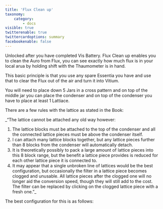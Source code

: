 ```yaml
---
title: 'Flux Clean up'
taxonomy:
    category:
        - docs
visible: true
twitterenable: true
twittercardoptions: summary
facebookenable: false
---
```


Unlocked after you have completed Vis Battery. Flux Clean up enables you to clean the Auro from Flux, you can see exactly how much flux is in your local arua by holding shift with the Thaumometer is in hand. 

This basic principle is that you use any spare Essentia you have and use that to clear the Flux out of the air and turn it into Vitium.

You will need to place down 5 Jars in a cross pattern and on top of the middle jar you can place the condenser and on top of the condenser you have to place at least 1 Lattiace. 

There are a few rules with the lattice as stated in the Book:


_“The lattice cannot be attached any old way however:
1) The lattice blocks must be attached to the top of the condenser and all the connected lattice pieces must be above the condenser itself.
2) I can attach many lattice blocks together, but any lattice pieces further than 8 blocks from the condenser will automatically detach.
3) It is theoretically possibly to pack a large amount of lattice pieces into this 8 block range, but the benefit a lattice piece provides is reduced for each other lattice piece it is connected to.
4) It may appear that a single unbroken line of lattices would be the best configuration, but occasionally the filter in a lattice piece becomes clogged and unusable. All lattice pieces after the clogged one will no longer aid the conversion speed, though they will still add to the cost. The filter can be replaced by clicking on the clogged lattice piece with a fresh one.”_

The best configuration for this is as follows:



